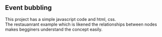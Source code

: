 ## Event bubbling

This project has a simple javascript code and html, css.  
The restauanrant example which is likened the relationships between nodes makes begginers understand the concept easily.
